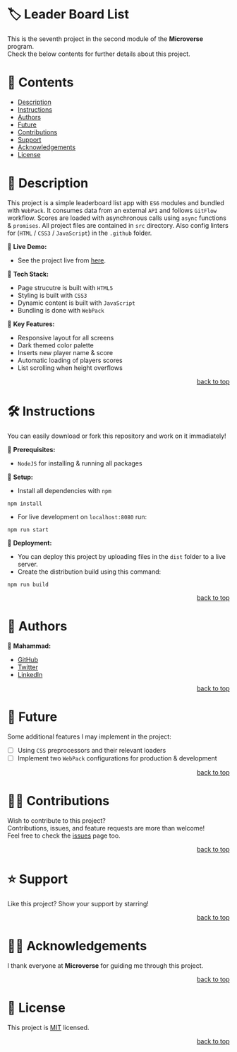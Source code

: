 <a name="title"></a>

<!-- TITLE -->

# 🏷️ Leader Board List

This is the seventh project in the second module of the **Microverse** program.
<br/>
Check the below contents for further details about this project.

<!-- CONTENTS -->

# 📗 Contents

- [Description](#description)
- [Instructions](#instructions)
- [Authors](#authors)
- [Future](#future)
- [Contributions](#contributions)
- [Support](#support)
- [Acknowledgements](#acknowledgements)
- [License](#license)

<!-- DESCRIPTION -->

<a name="description"></a>

# 📖 Description

This project is a simple leaderboard list app with `ES6` modules and bundled with `WebPack`.
It consumes data from an external `API` and follows `GitFlow` workflow.
Scores are loaded with asynchronous calls using `async` functions & `promises`.
All project files are contained in `src` directory.
Also config linters for (`HTML` / `CSS3` / `JavaScript`) in the `.github` folder.

📌 **Live Demo:**
- See the project live from [here](https://mahammad-mostafa.github.io/leader-board-list-app/dist).

📌 **Tech Stack:**
- Page strucutre is built with `HTML5`
- Styling is built with `CSS3`
- Dynamic content is built with `JavaScript`
- Bundling is done with `WebPack`

📌 **Key Features:**
- Responsive layout for all screens
- Dark themed color palette
- Inserts new player name & score
- Automatic loading of players scores
- List scrolling when height overflows
 
<p align="right"><a href="#title">back to top</a></p>

<!-- INSTRUCTIONS -->

<a name="instructions"></a>

# 🛠️ Instructions

You can easily download or fork this repository and work on it immadiately!

📌 **Prerequisites:**
- `NodeJS` for installing & running all packages 

📌 **Setup:**
- Install all dependencies with `npm`
```
npm install
```
- For live development on `localhost:8080` run:
```
npm run start
```

📌 **Deployment:**
- You can deploy this project by uploading files in the `dist` folder to a live server.
- Create the distribution build using this command:
```
npm run build
```

<p align="right"><a href="#title">back to top</a></p>

<!-- AUTHORS -->

<a name="authors"></a>

# 👥 Authors

📌 **Mahammad:**
- [GitHub](https://github.com/mahammad-mostafa)
- [Twitter](https://twitter.com/mahammad_mostfa)
- [LinkedIn](https://linkedin.com/in/mahammad-mostafa)

<p align="right"><a href="#title">back to top</a></p>

<!-- FUTURE -->

<a name="future"></a>

# 🔭 Future

Some additional features I may implement in the project:
- [ ] Using `CSS` preprocessors and their relevant loaders
- [ ] Implement two `WebPack` configurations for production & development

<p align="right"><a href="#title">back to top</a></p>

<!-- CONTRIBUTIONS -->

<a name="contributions"></a>

# 🤝🏻 Contributions

Wish to contribute to this project?
<br/>
Contributions, issues, and feature requests are more than welcome!
<br/>
Feel free to check the [issues](../../issues) page too.

<p align="right"><a href="#title">back to top</a></p>

<!-- SUPPORT -->

<a name="support"></a>

# ⭐️ Support

Like this project? Show your support by starring!

<p align="right"><a href="#title">back to top</a></p>

<!-- ACKNOWLEDGEMENTS -->

<a name="acknowledgements"></a>

# 🙏🏻 Acknowledgements

I thank everyone at **Microverse** for guiding me through this project.

<p align="right"><a href="#title">back to top</a></p>

<!-- LICENSE -->

<a name="license"></a>

# 📝 License

This project is [MIT](LICENSE.md) licensed.

<p align="right"><a href="#title">back to top</a></p>
